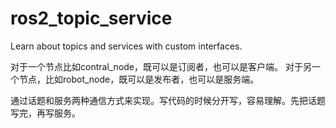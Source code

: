 # ros2_topic_service
Learn about topics and services with custom interfaces.

对于一个节点比如contral_node，既可以是订阅者，也可以是客户端。
对于另一个节点，比如robot_node，既可以是发布者，也可以是服务端。

通过话题和服务两种通信方式来实现。写代码的时候分开写，容易理解。先把话题写完，再写服务。
